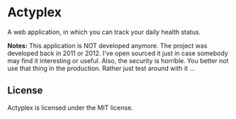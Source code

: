 # Actyplex
A web application, in which you can track your daily health status.

**Notes:** This application is NOT developed anymore. The project was developed back in 2011 or 2012. I've open sourced it just in case somebody may find it interesting or useful. Also, the security is horrible. You better not use that thing in the production. Rather just test around with it ...

## License
Actyplex is licensed under the MIT license.
